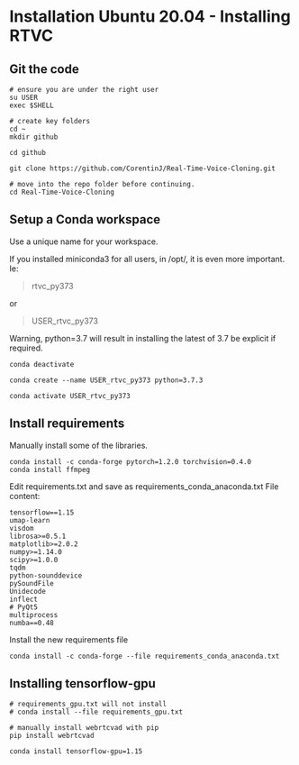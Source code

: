 # Installation Ubuntu 20.04 - Installing RTVC

## Git the code
```
# ensure you are under the right user
su USER
exec $SHELL

# create key folders
cd ~
mkdir github

cd github

git clone https://github.com/CorentinJ/Real-Time-Voice-Cloning.git

# move into the repo folder before continuing.
cd Real-Time-Voice-Cloning
```


## Setup a Conda workspace
Use a unique name for your workspace. 

If you installed miniconda3 for all users, in /opt/, it is even more important.
Ie: 
> rtvc_py373

or

> USER_rtvc_py373

Warning, python=3.7 will result in installing the latest of 3.7
be explicit if required.

```
conda deactivate

conda create --name USER_rtvc_py373 python=3.7.3

conda activate USER_rtvc_py373
```

## Install requirements
Manually install some of the libraries.
```
conda install -c conda-forge pytorch=1.2.0 torchvision=0.4.0
conda install ffmpeg
```

Edit requirements.txt and save as requirements_conda_anaconda.txt
File content:
```
tensorflow==1.15
umap-learn
visdom
librosa>=0.5.1
matplotlib>=2.0.2
numpy>=1.14.0
scipy>=1.0.0
tqdm
python-sounddevice
pySoundFile
Unidecode
inflect
# PyQt5
multiprocess
numba==0.48
```

Install the new requirements file
```
conda install -c conda-forge --file requirements_conda_anaconda.txt
```

## Installing tensorflow-gpu
```
# requirements_gpu.txt will not install
# conda install --file requirements_gpu.txt

# manually install webrtcvad with pip
pip install webrtcvad

conda install tensorflow-gpu=1.15
```
